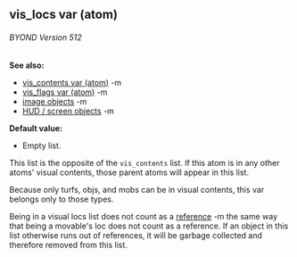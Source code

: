 ## vis_locs var (atom) 
###### BYOND Version 512
**See also:**
*   [vis_contents var (atom)](/ref/atom/var/vis_contents.md) -m
*   [vis_flags var (atom)](/ref/atom/var/vis_flags.md) -m
*   [image objects](/ref/image.md) -m
*   [HUD / screen objects](/ref/%7Bnotes%7D/HUD.md) -m
<!-- -->
**Default value:**
*   Empty list.


This list is the opposite of the `vis_contents` list. If this
atom is in any other atoms\' visual contents, those parent atoms will
appear in this list. 

Because only turfs, objs, and mobs can be
in visual contents, this var belongs only to those types. 

Being
in a visual locs list does not count as a [reference](/ref/DM/garbage.md) -m the
same way that being a movable\'s loc does not count as a reference. If
an object in this list otherwise runs out of references, it will be
garbage collected and therefore removed from this list.